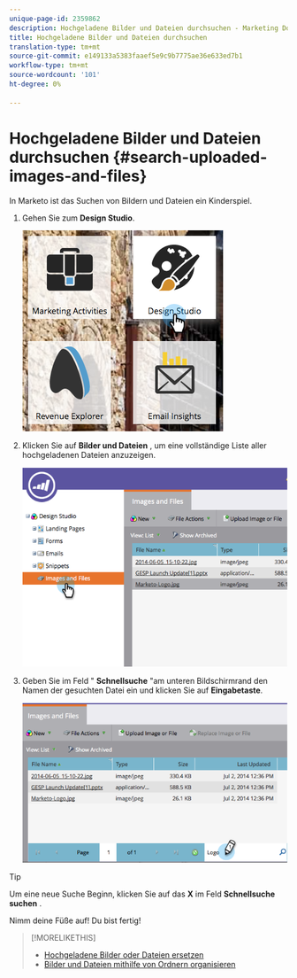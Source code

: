 ```yaml
---
unique-page-id: 2359862
description: Hochgeladene Bilder und Dateien durchsuchen - Marketing Docs - Produktdokumentation
title: Hochgeladene Bilder und Dateien durchsuchen
translation-type: tm+mt
source-git-commit: e149133a5383faaef5e9c9b7775ae36e633ed7b1
workflow-type: tm+mt
source-wordcount: '101'
ht-degree: 0%

---
```



# Hochgeladene Bilder und Dateien durchsuchen {#search-uploaded-images-and-files}

In Marketo ist das Suchen von Bildern und Dateien ein Kinderspiel.

1. Gehen Sie zum **Design Studio**.

   ![](assets/designstudio-1.png)

1. Klicken Sie auf **Bilder und Dateien** , um eine vollständige Liste aller hochgeladenen Dateien anzuzeigen.

   ![](assets/image2014-9-16-11-3a44-3a4.png)

1. Geben Sie im Feld &quot; **Schnellsuche** &quot;am unteren Bildschirmrand den Namen der gesuchten Datei ein und klicken Sie auf **Eingabetaste**.

   ![](assets/image2014-9-16-11-3a46-3a32.png)

>[!TIP]
>
>Um eine neue Suche Beginn, klicken Sie auf das **X** im Feld **Schnellsuche** **suchen** .

Nimm deine Füße auf! Du bist fertig!

>[!MORELIKETHIS]
>
>* [Hochgeladene Bilder oder Dateien ersetzen](replace-an-uploaded-image-or-file.md)
>* [Bilder und Dateien mithilfe von Ordnern organisieren](organize-your-images-and-files-using-folders.md)

>



